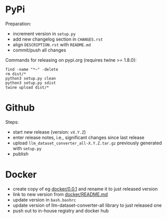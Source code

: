 PyPi
====

Preparation:

* increment version in `setup.py`
* add new changelog section in `CHANGES.rst`
* align `DESCRIPTION.rst` with `README.md`  
* commit/push all changes

Commands for releasing on pypi.org (requires twine >= 1.8.0):

```
find -name "*~" -delete
rm dist/*
python3 setup.py clean
python3 setup.py sdist
twine upload dist/*
```


Github
======

Steps:

* start new release (version: `vX.Y.Z`)
* enter release notes, i.e., significant changes since last release
* upload `llm_dataset_converter_all-X.Y.Z.tar.gz` previously generated with `setup.py`
* publish


Docker
======

* create copy of eg [docker/0.0.1](docker/0.0.1) and rename it to just released version
* link to new version from [docker/README.md](docker/README.md)
* update version in `bash.bashrc`
* update version of llm-dataset-converter-all library to just released one
* push out to in-house registry and docker hub
